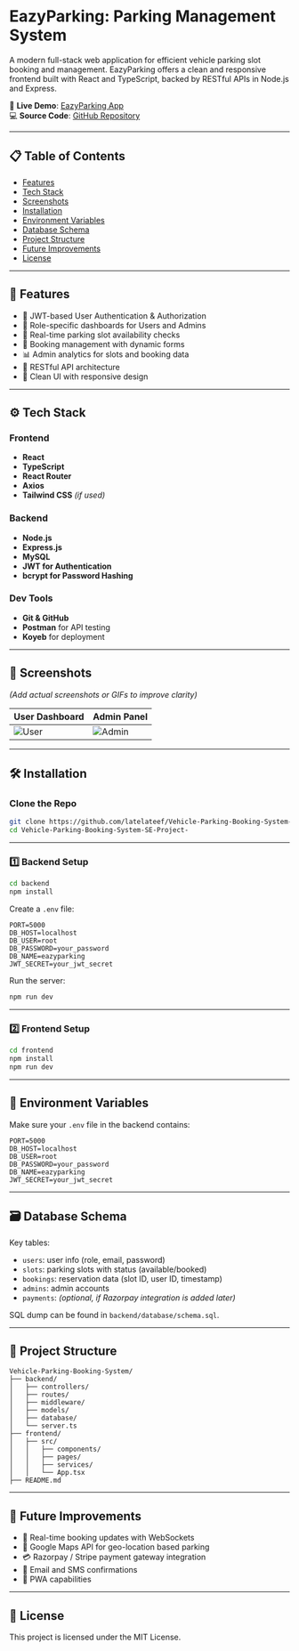 #  EazyParking: Parking Management System

A modern full-stack web application for efficient vehicle parking slot booking and management. EazyParking offers a clean and responsive frontend built with React and TypeScript, backed by RESTful APIs in Node.js and Express.

🔗 **Live Demo**: [EazyParking App](https://economic-charline-saini-042465c4.koyeb.app/)  
💻 **Source Code**: [GitHub Repository](https://github.com/latelateef/eazy-parking-mern)

---

## 📋 Table of Contents

- [Features](#features)
- [Tech Stack](#tech-stack)
- [Screenshots](#screenshots)
- [Installation](#installation)
- [Environment Variables](#environment-variables)
- [Database Schema](#database-schema)
- [Project Structure](#project-structure)
- [Future Improvements](#future-improvements)
- [License](#license)

---

## 🚀 Features

- 🔐 JWT-based User Authentication & Authorization
- 👤 Role-specific dashboards for Users and Admins
- 📅 Real-time parking slot availability checks
- 🧾 Booking management with dynamic forms
- 📊 Admin analytics for slots and booking data
- 🧩 RESTful API architecture
- 🧼 Clean UI with responsive design

---

## ⚙️ Tech Stack

### Frontend
- **React**
- **TypeScript**
- **React Router**
- **Axios**
- **Tailwind CSS** *(if used)*

### Backend
- **Node.js**
- **Express.js**
- **MySQL**
- **JWT for Authentication**
- **bcrypt for Password Hashing**

### Dev Tools
- **Git & GitHub**
- **Postman** for API testing
- **Koyeb** for deployment

---

## 📸 Screenshots

*(Add actual screenshots or GIFs to improve clarity)*

| User Dashboard | Admin Panel |
|----------------|-------------|
| ![User](screenshots/user-dashboard.png) | ![Admin](screenshots/admin-panel.png) |

---

## 🛠️ Installation

### Clone the Repo

```bash
git clone https://github.com/latelateef/Vehicle-Parking-Booking-System-SE-Project-.git
cd Vehicle-Parking-Booking-System-SE-Project-
```

---

### 1️⃣ Backend Setup

```bash
cd backend
npm install
```

Create a `.env` file:

```env
PORT=5000
DB_HOST=localhost
DB_USER=root
DB_PASSWORD=your_password
DB_NAME=eazyparking
JWT_SECRET=your_jwt_secret
```

Run the server:

```bash
npm run dev
```

---

### 2️⃣ Frontend Setup

```bash
cd frontend
npm install
npm run dev
```

---

## 🧾 Environment Variables

Make sure your `.env` file in the backend contains:

```env
PORT=5000
DB_HOST=localhost
DB_USER=root
DB_PASSWORD=your_password
DB_NAME=eazyparking
JWT_SECRET=your_jwt_secret
```

---

## 🗃️ Database Schema

Key tables:

- `users`: user info (role, email, password)
- `slots`: parking slots with status (available/booked)
- `bookings`: reservation data (slot ID, user ID, timestamp)
- `admins`: admin accounts
- `payments`: *(optional, if Razorpay integration is added later)*

SQL dump can be found in `backend/database/schema.sql`.

---

## 📁 Project Structure

```
Vehicle-Parking-Booking-System/
├── backend/
│   ├── controllers/
│   ├── routes/
│   ├── middleware/
│   ├── models/
│   ├── database/
│   └── server.ts
├── frontend/
│   ├── src/
│   │   ├── components/
│   │   ├── pages/
│   │   ├── services/
│   │   └── App.tsx
├── README.md
```

---

## 🔮 Future Improvements

- 🔄 Real-time booking updates with WebSockets
- 📍 Google Maps API for geo-location based parking
- 💳 Razorpay / Stripe payment gateway integration
- 🧾 Email and SMS confirmations
- 📱 PWA capabilities

---

## 📄 License

This project is licensed under the MIT License.

